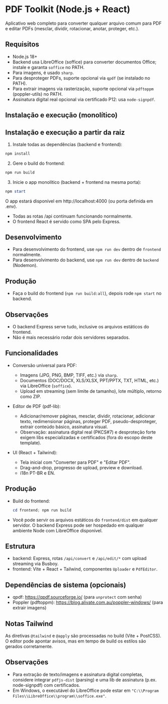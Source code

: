 # PDF Toolkit (Node.js + React)

Aplicativo web completo para converter qualquer arquivo comum para PDF e editar PDFs (mesclar, dividir, rotacionar, anotar, proteger, etc.).

## Requisitos

- Node.js 18+
- Backend usa LibreOffice (soffice) para converter documentos Office; instale e garanta `soffice` no PATH.
- Para imagens, é usado `sharp`.
 - Para desproteger PDFs, suporte opcional via `qpdf` (se instalado no PATH).
 - Para extrair imagens via rasterização, suporte opcional via `pdftoppm` (poppler-utils) no PATH.
 - Assinatura digital real opcional via certificado P12: usa `node-signpdf`.


## Instalação e execução (monolítico)


## Instalação e execução a partir da raiz

1. Instale todas as dependências (backend e frontend):
  ```powershell
  npm install
  ```

2. Gere o build do frontend:
  ```powershell
  npm run build
  ```

3. Inicie o app monolítico (backend + frontend na mesma porta):
  ```powershell
  npm start
  ```
  O app estará disponível em http://localhost:4000 (ou porta definida em .env).

- Todas as rotas /api continuam funcionando normalmente.
- O frontend React é servido como SPA pelo Express.

## Desenvolvimento
- Para desenvolvimento do frontend, use `npm run dev` dentro de `frontend` normalmente.
- Para desenvolvimento do backend, use `npm run dev` dentro de `backend` (Nodemon).

## Produção
- Faça o build do frontend (`npm run build:all`), depois rode `npm start` no backend.

## Observações
- O backend Express serve tudo, inclusive os arquivos estáticos do frontend.
- Não é mais necessário rodar dois servidores separados.

## Funcionalidades

- Conversão universal para PDF:
  - Imagens (JPG, PNG, BMP, TIFF, etc.) via `sharp`.
  - Documentos (DOC/DOCX, XLS/XLSX, PPT/PPTX, TXT, HTML, etc.) via LibreOffice (`soffice`).
  - Upload em streaming (sem limite de tamanho), lote múltiplo, retorno como ZIP.

- Editor de PDF (pdf-lib):
  - Adicionar/remover páginas, mesclar, dividir, rotacionar, adicionar texto, redimensionar páginas, proteger PDF, pseudo-desproteger, extrair conteúdo básico, assinatura visual.
  - Observação: assinatura digital real (PKCS#7) e desproteção forte exigem libs especializadas e certificados (fora do escopo deste template).

- UI (React + Tailwind):
  - Tela inicial com "Converter para PDF" e "Editar PDF".
  - Drag-and-drop, progresso de upload, preview e download.
  - i18n PT-BR e EN.

## Produção

- Build do frontend:
  ```powershell
  cd frontend; npm run build
  ```
- Você pode servir os arquivos estáticos do `frontend/dist` em qualquer servidor. O backend Express pode ser hospedado em qualquer ambiente Node com LibreOffice disponível.

## Estrutura

- backend: Express, rotas `/api/convert` e `/api/edit/*` com upload streaming via Busboy.
- frontend: Vite + React + Tailwind, componentes `Uploader` e `PdfEditor`.

## Dependências de sistema (opcionais)

- qpdf: https://qpdf.sourceforge.io/ (para `unprotect` com senha)
- Poppler (pdftoppm): https://blog.alivate.com.au/poppler-windows/ (para extrair imagens)

## Notas Tailwind

As diretivas `@tailwind` e `@apply` são processadas no build (Vite + PostCSS). O editor pode apontar avisos, mas em tempo de build os estilos são gerados corretamente.

## Observações

- Para extração de texto/imagens e assinatura digital completas, considere integrar `pdfjs-dist` (parsing) e uma lib de assinatura (p.ex. node-signpdf) com certificados.
- Em Windows, o executável do LibreOffice pode estar em `"C:\\Program Files\\LibreOffice\\program\\soffice.exe"`.

